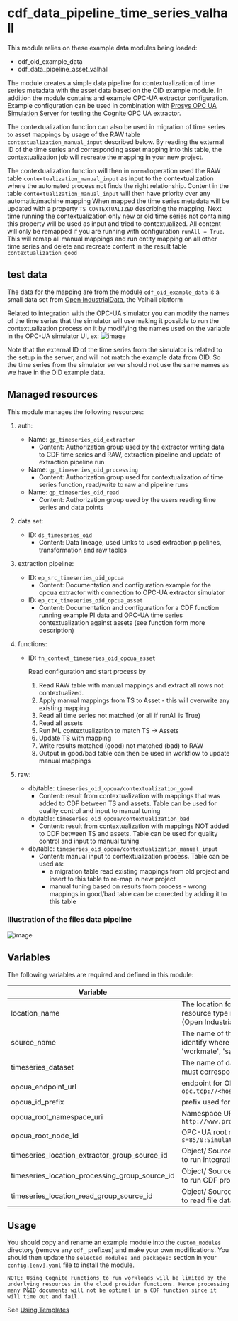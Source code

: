 # cdf_data_pipeline_time_series_valhall

This module relies on these example data modules being loaded:

- cdf_oid_example_data
- cdf_data_pipeline_asset_valhall

The module creates a simple data pipeline for contextualization of time series metadata with
the asset data based on the OID example module. In addition the module contains and example
OPC-UA extractor configuration. Example configuration can be used in combination with
[Prosys OPC UA Simulation Server](https://prosysopc.com/products/opc-ua-simulation-server/)
for testing the Cognite OPC UA extractor.

The contextualization function can also be used in migration of time series to asset mappings
by usage of the RAW table `contextualization_manual_input` described below.
By reading the external ID of the time series and corresponding asset mapping into this
table, the contextualization job will recreate the mapping in your new project.

The contextualization function will then in `normal`operation used the RAW
table `contextualization_manual_input` as input to the contextualization where the
automated process not finds the right relationship. Content in the table
`contextualization_manual_input` will then have priority over any automatic/machine mapping
When mapped the time series metadata will be updated with a property `TS_CONTEXTUALIZED`
describing the mapping. Next time running the contextualization only new or
old time series not containing this property will be used as input and tried to
contextualized.  All content will only be remapped if you are running with configuration `runAll = True`.
This will remap all manual mappings and run entity mapping on all other time series and
delete and recreate content in the result table `contextualization_good`

## test data

The data for the mapping are from the module `cdf_oid_example_data` is a small data set
from [Open IndustrialData](https://learn.cognite.com/open-industrial-data), the Valhall platform

Related to integration with the OPC-UA simulator you can modify the names of the time series
that the simulator will use making it possible to run the
contextualization process on it by modifying the names used on the variable in the OPC-UA simulator UI, ex:
![image](https://github.com/cognitedata/cdf-project-templates/assets/31886431/34525295-1cd7-4f11-8aec-bc4f9db0bc8b)

Note that the external ID of the time series from the simulator is related to the setup in the server,
and will not match the example data from OID. So the time series from the simulator server should not
use the same names as we have in the OID example data.

## Managed resources

This module manages the following resources:

1. auth:
   - Name: `gp_timeseries_oid_extractor`
     - Content: Authorization group used by the extractor writing data to CDF time series and RAW,
       extraction pipeline and update of extraction pipeline run
   - Name: `gp_timeseries_oid_processing`
     - Content: Authorization group used for contextualization of time series function, read/write
       to raw and pipeline runs
   - Name: `gp_timeseries_oid_read`
     - Content: Authorization group used by the users reading time series and data points

2. data set:
   - ID: `ds_timeseries_oid`
     - Content: Data lineage, used Links to used extraction pipelines, transformation and raw tables

3. extraction pipeline:
   - ID: `ep_src_timeseries_oid_opcua`
     - Content: Documentation and configuration example for the opcua extractor with connection to
       OPC-UA extractor simulator
   - ID: `ep_ctx_timeseries_oid_opcua_asset`
     - Content: Documentation and configuration for a CDF function running example PI data and OPC-UA
       time series contextualization against assets (see function form more description)

4. functions:
   - ID: `fn_context_timeseries_oid_opcua_asset`

      Read configuration and start process by

        1. Read RAW table with manual mappings and extract all rows not contextualized.
        2. Apply manual mappings from TS to Asset - this will overwrite any existing mapping
        3. Read all time series not matched (or all if runAll is True)
        4. Read all assets
        5. Run ML contextualization to match TS -> Assets
        6. Update TS with mapping
        7. Write results matched (good) not matched (bad) to RAW
        8. Output in good/bad table can then be used in workflow to update manual mappings

5. raw:
   - db/table: `timeseries_oid_opcua/contextualization_good`
     - Content: result from contextualization with mappings that was added to CDF between TS and assets.
       Table can be used for quality control and input to manual tuning
   - db/table: `timeseries_oid_opcua/contextualization_bad`
     - Content: result from contextualization with mappings NOT added to CDF between TS and assets.
       Table can be used for quality control and input to manual tuning
   - db/table: `timeseries_oid_opcua/contextualization_manual_input`
     - Content: manual input to contextualization process. Table can be used as:
       - a migration table read existing mappings from old project and insert to this table
         to re-map in new project
       - manual tuning based on results from process - wrong mappings in good/bad table can be
         corrected by adding it to this table

### Illustration of the files data pipeline

![image](https://github.com/cognitedata/cdf-project-templates/assets/31886431/5da18c06-8324-4f9f-a9e9-ce61e87e1a51)

## Variables

The following variables are required and defined in this module:

| Variable | Description |
|----------|-------------|
| location_name | The location for your data, name used in all resource type related to data pipeline. We use oid (Open Industrial Data) |
| source_name | The name of the source making it possible to identify where the data originates from, ex: 'workmate', 'sap', 'oracle',..|
| timeseries_dataset | The name of data set used for files in this example, must correspond to name used in example data|
| opcua_endpoint_url |  endpoint for OPC-UA server, simulator example: `opc.tcp://<host>:53530/OPCUA/SimulationServer`|
| opcua_id_prefix |  prefix used for time series external ID, ex: `opc-ua:`|
| opcua_root_namespace_uri |  Namespace URI, simulator example : `http://www.prosysopc.com/OPCUA/SimulationNodes/`|
| opcua_root_node_id |  OPC-UA root node, simulator example : `s=85/0:Simulation`|
| timeseries_location_extractor_group_source_id | Object/ Source ID for security group in IdP. Used to run integration/extractor|
| timeseries_location_processing_group_source_id | Object/ Source ID for security group in IdP. Used to run CDF processing/contextualization|
| timeseries_location_read_group_source_id | Object/ Source ID for security group in IdP. Used to read file data|

## Usage

You should copy and rename an example module into the `custom_modules` directory (remove any `cdf_` prefixes) and make
your own modifications. You should then update the `selected_modules_and_packages:` section in your `config.[env].yaml`
file to install the module.

`NOTE: Using Cognite Functions to run workloads will be limited by the underlying resources in the cloud provider functions.
Hence processing many P&ID documents will not be optimal in a CDF function since it will time out and fail.`

See [Using Templates](https://developer.cognite.com/sdks/toolkit/templates)

